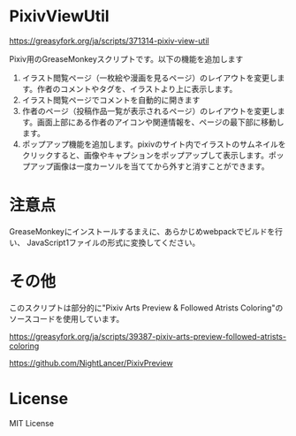 # PixivViewUtil

https://greasyfork.org/ja/scripts/371314-pixiv-view-util

Pixiv用のGreaseMonkeyスクリプトです。以下の機能を追加します

1. イラスト閲覧ページ（一枚絵や漫画を見るページ）のレイアウトを変更します。作者のコメントやタグを、イラストより上に表示します。
2. イラスト閲覧ページでコメントを自動的に開きます
3. 作者のページ（投稿作品一覧が表示されるページ）のレイアウトを変更します。画面上部にある作者のアイコンや関連情報を、ページの最下部に移動します。
4. ポップアップ機能を追加します。pixivのサイト内でイラストのサムネイルをクリックすると、画像やキャプションをポップアップして表示します。ポップアップ画像は一度カーソルを当ててから外すと消すことができます。

# 注意点

GreaseMonkeyにインストールするまえに、あらかじめwebpackでビルドを行い、
JavaScript1ファイルの形式に変換してください。


# その他

このスクリプトは部分的に"Pixiv Arts Preview & Followed Atrists Coloring"のソースコードを使用しています。

https://greasyfork.org/ja/scripts/39387-pixiv-arts-preview-followed-atrists-coloring

https://github.com/NightLancer/PixivPreview

# License
MIT License

